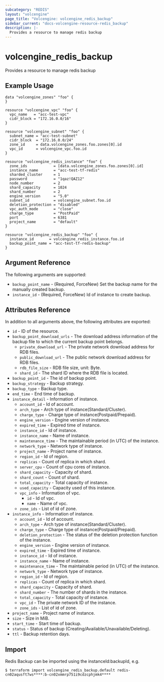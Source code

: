 ```yaml
---
subcategory: "REDIS"
layout: "volcengine"
page_title: "Volcengine: volcengine_redis_backup"
sidebar_current: "docs-volcengine-resource-redis_backup"
description: |-
  Provides a resource to manage redis backup
---
```

# volcengine_redis_backup
Provides a resource to manage redis backup
## Example Usage
```hcl
data "volcengine_zones" "foo" {
}

resource "volcengine_vpc" "foo" {
  vpc_name   = "acc-test-vpc"
  cidr_block = "172.16.0.0/16"
}

resource "volcengine_subnet" "foo" {
  subnet_name = "acc-test-subnet"
  cidr_block  = "172.16.0.0/24"
  zone_id     = data.volcengine_zones.foo.zones[0].id
  vpc_id      = volcengine_vpc.foo.id
}

resource "volcengine_redis_instance" "foo" {
  zone_ids            = [data.volcengine_zones.foo.zones[0].id]
  instance_name       = "acc-test-tf-redis"
  sharded_cluster     = 1
  password            = "1qaz!QAZ12"
  node_number         = 2
  shard_capacity      = 1024
  shard_number        = 2
  engine_version      = "5.0"
  subnet_id           = volcengine_subnet.foo.id
  deletion_protection = "disabled"
  vpc_auth_mode       = "close"
  charge_type         = "PostPaid"
  port                = 6381
  project_name        = "default"
}

resource "volcengine_redis_backup" "foo" {
  instance_id       = volcengine_redis_instance.foo.id
  backup_point_name = "acc-test-tf-redis-backup"
}
```
## Argument Reference
The following arguments are supported:
* `backup_point_name` - (Required, ForceNew) Set the backup name for the manually created backup.
* `instance_id` - (Required, ForceNew) Id of instance to create backup.

## Attributes Reference
In addition to all arguments above, the following attributes are exported:
* `id` - ID of the resource.
* `backup_point_download_urls` - The download address information of the backup file to which the current backup point belongs.
    * `private_download_url` - The private network download address for RDB files.
    * `public_download_url` - The public network download address for RDB files.
    * `rdb_file_size` - RDB file size, unit: Byte.
    * `shard_id` - The shard ID where the RDB file is located.
* `backup_point_id` - The id of backup point.
* `backup_strategy` - Backup strategy.
* `backup_type` - Backup type.
* `end_time` - End time of backup.
* `instance_detail` - Information of instance.
    * `account_id` - Id of account.
    * `arch_type` - Arch type of instance(Standard/Cluster).
    * `charge_type` - Charge type of instance(Postpaid/Prepaid).
    * `engine_version` - Engine version of instance.
    * `expired_time` - Expired time of instance.
    * `instance_id` - Id of instance.
    * `instance_name` - Name of instance.
    * `maintenance_time` - The maintainable period (in UTC) of the instance.
    * `network_type` - Network type of instance.
    * `project_name` - Project name of instance.
    * `region_id` - Id of region.
    * `replicas` - Count of replica in which shard.
    * `server_cpu` - Count of cpu cores of instance.
    * `shard_capacity` - Capacity of shard.
    * `shard_count` - Count of shard.
    * `total_capacity` - Total capacity of instance.
    * `used_capacity` - Capacity used of this instance.
    * `vpc_info` - Information of vpc.
        * `id` - Id of vpc.
        * `name` - Name of vpc.
    * `zone_ids` - List of id of zone.
* `instance_info` - Information of instance.
    * `account_id` - Id of account.
    * `arch_type` - Arch type of instance(Standard/Cluster).
    * `charge_type` - Charge type of instance(Postpaid/Prepaid).
    * `deletion_protection` - The status of the deletion protection function of the instance.
    * `engine_version` - Engine version of instance.
    * `expired_time` - Expired time of instance.
    * `instance_id` - Id of instance.
    * `instance_name` - Name of instance.
    * `maintenance_time` - The maintainable period (in UTC) of the instance.
    * `network_type` - Network type of instance.
    * `region_id` - Id of region.
    * `replicas` - Count of replica in which shard.
    * `shard_capacity` - Capacity of shard.
    * `shard_number` - The number of shards in the instance.
    * `total_capacity` - Total capacity of instance.
    * `vpc_id` - The private network ID of the instance.
    * `zone_ids` - List of id of zone.
* `project_name` - Project name of instance.
* `size` - Size in MiB.
* `start_time` - Start time of backup.
* `status` - Status of backup (Creating/Available/Unavailable/Deleting).
* `ttl` - Backup retention days.


## Import
Redis Backup can be imported using the instanceId:backupId, e.g.
```
$ terraform import volcengine_redis_backup.default redis-cn02aqusft7ws****:b-cn02xmmrp751i9cdzcphjmk4****
```

